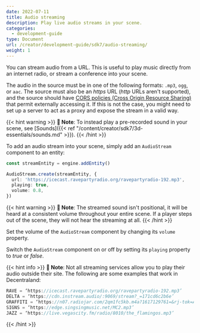 ```yaml
---
date: 2022-07-11
title: Audio streaming
description: Play live audio streams in your scene.
categories:
  - development-guide
type: Document
url: /creator/development-guide/sdk7/audio-streaming/
weight: 1
---
```


You can stream audio from a URL. This is useful to play music directly from an internet radio, or stream a conference into your scene.

The audio in the source must be in one of the following formats: `.mp3`, `ogg`, or `aac`. The source must also be an _https_ URL (_http_ URLs aren't supported), and the source should have [CORS policies (Cross Origin Resource Sharing)](https://en.wikipedia.org/wiki/Cross-origin_resource_sharing) that permit externally accessing it. If this is not the case, you might need to set up a server to act as a proxy and expose the stream in a valid way.

{{< hint warning >}}
**📔 Note**: To instead play a pre-recorded sound in your scene, see [Sounds]({{< ref "/content/creator/sdk7/3d-essentials/sounds.md" >}}).
{{< /hint >}}

To add an audio stream into your scene, simply add an `AudioStream` component to an entity:

```ts
const streamEntity = engine.addEntity()

AudioStream.create(streamEntity, {
  url: 'https://icecast.ravepartyradio.org/ravepartyradio-192.mp3',
  playing: true,
  volume: 0.8,
})
```

{{< hint warning >}}
**📔 Note**: The streamed sound isn't positional, it will be heard at a consistent volume throughout your entire scene. If a player steps out of the scene, they will not hear the streaming at all.
{{< /hint >}}

Set the volume of the `AudioStream` component by changing its `volume` property.

Switch the `AudioStream` component on or off by setting its `playing` property to _true_ or _false_.

{{< hint info >}}
**📔 Note**:
Not all streaming services allow you to play their audio outside their site. The following are some examples that work in Decentraland:

```ts
RAVE = ‘https://icecast.ravepartyradio.org/ravepartyradio-192.mp3’
DELTA = ‘https://cdn.instream.audio/:9069/stream?_=171cd6c2b6e’
GRAFFITI = ‘https://n07.radiojar.com/2qm1fc5kb.m4a?1617129761=&rj-tok=AAABeIR7VqwAilDFeUM39SDjmw&rj-ttl=5’
SIGNS = ‘https://edge.singsingmusic.net/MC2.mp3’
JAZZ = ‘https://live.vegascity.fm/radio/8010/the_flamingos.mp3’
```

{{< /hint >}}

<!--
To stream audio into a scene, you must add the `ALLOW_MEDIA_HOSTNAMES` permission to the `requiredPermissions` list in the `scene.json` file. You must also include the list of high-level domains where you'll be streaming from under `allowedMediaHostnames`.

```json
"requiredPermissions": [
    "ALLOW_MEDIA_HOSTNAMES"
  ],
   "allowedMediaHostnames": [
    "somehost.com",
    "otherhost.xyz"
  ]
```

See [Required permissions]({{< ref "/content/creator/sdk7/projects/scene-metadata.md#required-permissions">}}) for more details. -->
